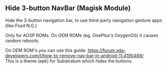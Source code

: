 ## Hide 3-button NavBar (Magisk Module)
Hide the 3-button navigation bar, to use third-party navigation gesture apps (like Fluid N.G.)

Only for AOSP ROMs. On OEM ROMs (eg. OnePlus's OxygenOS) it causes random reboots.

On OEM ROM's you can use this guide: https://forum.xda-developers.com/t/how-to-remove-nav-bar-in-android-11.4190469/
<br>This is a theme (apk) for Substratum which hides the buttons.
